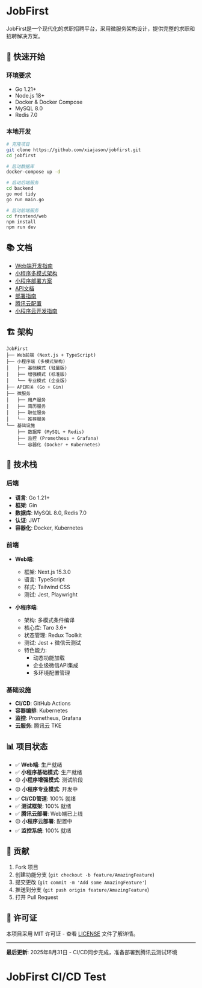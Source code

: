 # JobFirst

JobFirst是一个现代化的求职招聘平台，采用微服务架构设计，提供完整的求职和招聘解决方案。

## 🚀 快速开始

### 环境要求
- Go 1.21+
- Node.js 18+
- Docker & Docker Compose
- MySQL 8.0
- Redis 7.0

### 本地开发
```bash
# 克隆项目
git clone https://github.com/xiajason/jobfirst.git
cd jobfirst

# 启动数据库
docker-compose up -d

# 启动后端服务
cd backend
go mod tidy
go run main.go

# 启动前端服务
cd frontend/web
npm install
npm run dev
```

## 📚 文档

- [Web端开发指南](docs/DEVELOPMENT.md)
- [小程序多模式架构](frontend/miniprogram/README.md)
- [小程序部署方案](frontend/miniprogram/MULTI-MODE-DEPLOYMENT.md)
- [API文档](docs/API.md)
- [部署指南](docs/DEPLOYMENT.md)
- [腾讯云配置](docs/TENCENT_CLOUD_SETUP.md)
- [小程序云开发指南](docs/MINI_PROGRAM_CLOUD.md)

## 🏗️ 架构

```
JobFirst
├── Web前端 (Next.js + TypeScript)
├── 小程序端 (多模式架构)
│   ├── 基础模式 (轻量版)
│   ├── 增强模式 (标准版)
│   └── 专业模式 (企业版)
├── API网关 (Go + Gin)
├── 微服务
│   ├── 用户服务
│   ├── 简历服务
│   ├── 职位服务
│   └── 推荐服务
└── 基础设施
    ├── 数据库 (MySQL + Redis)
    ├── 监控 (Prometheus + Grafana)
    └── 容器化 (Docker + Kubernetes)
```

## 🔧 技术栈

### 后端
- **语言**: Go 1.21+
- **框架**: Gin
- **数据库**: MySQL 8.0, Redis 7.0
- **认证**: JWT
- **容器化**: Docker, Kubernetes

### 前端
- **Web端**:
  - 框架: Next.js 15.3.0
  - 语言: TypeScript
  - 样式: Tailwind CSS
  - 测试: Jest, Playwright

- **小程序端**:
  - 架构: 多模式条件编译
  - 核心库: Taro 3.6+
  - 状态管理: Redux Toolkit
  - 测试: Jest + 微信云测试
  - 特色能力:
    - 动态功能加载
    - 企业级微信API集成
    - 多环境配置管理

### 基础设施
- **CI/CD**: GitHub Actions
- **容器编排**: Kubernetes
- **监控**: Prometheus, Grafana
- **云服务**: 腾讯云 TKE

## 📊 项目状态

- ✅ **Web端**: 生产就绪
- ✅ **小程序基础模式**: 生产就绪
- 🟡 **小程序增强模式**: 测试阶段
- 🟡 **小程序专业模式**: 开发中
- ✅ **CI/CD管道**: 100% 就绪
- ✅ **测试框架**: 100% 就绪
- ✅ **腾讯云部署**: Web端已上线
- 🟡 **小程序云部署**: 配置中
- ✅ **监控系统**: 100% 就绪

## 🤝 贡献

1. Fork 项目
2. 创建功能分支 (`git checkout -b feature/AmazingFeature`)
3. 提交更改 (`git commit -m 'Add some AmazingFeature'`)
4. 推送到分支 (`git push origin feature/AmazingFeature`)
5. 打开 Pull Request

## 📄 许可证

本项目采用 MIT 许可证 - 查看 [LICENSE](LICENSE) 文件了解详情。

---

**最后更新**: 2025年8月31日 - CI/CD同步完成，准备部署到腾讯云测试环境
# JobFirst CI/CD Test
